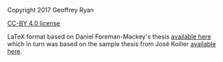 Copyright 2017 Geoffrey Ryan

[CC-BY 4.0 license](https://creativecommons.org/licenses/by/4.0/)

LaTeX format based on Daniel Foreman-Mackey's thesis [available here](https://github.com/dfm/thesis) which in turn was based on the sample thesis from José Koiller [available here](http://www.math.nyu.edu/student_resources/misc.php).
